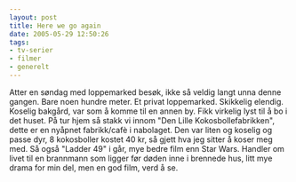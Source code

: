```yaml
---
layout: post
title: Here we go again
date: 2005-05-29 12:50:26
tags: 
- tv-serier
- filmer
- generelt
---
```

Atter en søndag med loppemarked besøk, ikke så veldig langt unna denne gangen. Bare noen hundre meter. Et privat loppemarked. Skikkelig elendig. Koselig bakgård, var som å komme til en annen by. Fikk virkelig lyst til å bo i det huset. På tur hjem så stakk vi innom "Den Lille Kokosbollefabrikken", dette er en nyåpnet fabrikk/cafè i nabolaget. Den var liten og koselig og passe dyr, 8 kokosboller kostet 40 kr, så gjett hva jeg sitter å koser meg med. Så også "Ladder 49" i går, mye bedre film enn Star Wars. Handler om livet til en brannmann som ligger før døden inne i brennede hus, litt mye drama for min del, men en god film, verd å se.